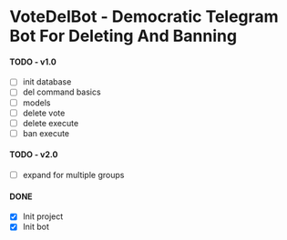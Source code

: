 # VoteDelBot - Democratic Telegram Bot For Deleting And Banning

#### TODO - v1.0

- [ ] init database
- [ ] del command basics
- [ ] models
- [ ] delete vote
- [ ] delete execute
- [ ] ban execute

#### TODO - v2.0

- [ ] expand for multiple groups

#### DONE

- [x] Init project
- [x] Init bot